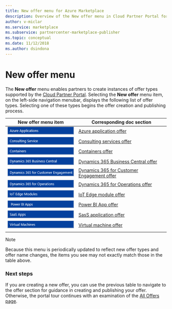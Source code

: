 ```yaml
---
title: New offer menu for Azure Marketplace
description: Overview of the New offer menu in Cloud Partner Portal for Azure Marketplace.
author: v-miclar
ms.service: marketplace
ms.subservice: partnercenter-marketplace-publisher
ms.topic: conceptual
ms.date: 11/12/2018
ms.author: dsindona
---
```


# New offer menu

The **New offer** menu enables partners to create instances of offer types supported by the [Cloud Partner Portal](https://cloudpartner.azure.com).  Selecting the **New offer** menu item, on the left-side navigation menubar, displays the following list of offer types.  Selecting one of these types begins the offer creation and publishing process.

|    **New offer menu item**     |     **Corresponding doc section**                       |
|    -----------------------     |     -----------------------------                       |
| ![Azure applications menu item](./media/new-offer-menu1.png) |  [Azure application offer](../azure-applications/cpp-azure-app-offer.md) |
| ![Consulting services menu item](./media/new-offer-menu2.png) | [Consulting services offer](./../../cloud-partner-portal-orig/cloud-partner-portal-consulting-services-publishing-offer.md) |
| ![Containers menu item](./media/new-offer-menu3.png) | [Containers offer](./../containers/cpp-containers-offer.md) |
| ![Dynamics 365 Business Central menu item](./media/new-offer-menu4.png) | [Dynamics 365 Business Central offer](./../../cloud-partner-portal-orig/cpp-business-central-offer.md) |
| ![Dynamics 365 for Customer Engagement menu item](./media/new-offer-menu5.png) | [Dynamics 365 for Customer Engagement offer](./../../cloud-partner-portal-orig/cpp-customer-engagement-offer.md) |
| ![Dynamics 365 for Operations menu item](./media/new-offer-menu6.png) | [Dynamics 365 for Operations offer](./../../cloud-partner-portal-orig/cpp-dynamics-365-operations-offer.md) |
| ![IoT Edge modules menu item](./media/new-offer-menu7.png) | [IoT Edge module offer](./../iot-edge-module/cpp-offer-process-parts.md) |
| ![Power BI App menu item](./media/new-offer-pbi.png)   |  [Power BI App offer](../power-bi/cpp-power-bi-offer.md)  |
| ![ SasS applications menu item](./media/new-offer-menu8.png) | [SasS application offer](../saas-app/cpp-saas-offer.md) |
| ![ Virtual machines menu item](./media/new-offer-menu9.png) | [Virtual machine offer](./../virtual-machine/cpp-virtual-machine-offer.md) |
|  |  |

> [!NOTE]
> Because this menu is periodically updated to reflect new offer types and offer name changes, the items you see may not exactly match those in the table above.


### Next steps

If you are creating a new offer, you can use the previous table to navigate to the offer section for guidance in creating and publishing your offer.  Otherwise, the portal tour continues with an examination of the [All Offers page](./cpp-all-offers-page.md).
